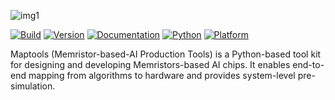![img1](https://github.com/MiskaMoska/maptools/blob/main/assets/maptools-logo.png)

[![ Build ](https://img.shields.io/badge/build-passing-mediumgreen)](
https://github.com/MiskaMoska/maptools)
[![ Version ](https://img.shields.io/badge/version-1.0.0-blue)](
https://github.com/MiskaMoska/maptools)
[![ Documentation ](https://img.shields.io/badge/documentation-up_to_date-lightseagreen)](
https://maptools-doc.readthedocs.io/en/latest/)
[![ Python ](https://img.shields.io/badge/python-3.8_|_3.9_|_3.10_|_3.11-yellow)](
https://www.python.org/)
[![ Platform ](https://img.shields.io/badge/platform-Linux_|_WSL_|_Windows-cadetblue)](
https://maptools-doc.readthedocs.io/en/latest/Maptools%E5%AE%89%E8%A3%85%E4%B8%8E%E9%85%8D%E7%BD%AE/%E5%AE%89%E8%A3%85%E7%8E%AF%E5%A2%83%E4%BB%8B%E7%BB%8D.html)



Maptools (Memristor-based-AI Production Tools) is a Python-based tool kit for designing and developing Memristors-based AI chips. It enables end-to-end mapping from algorithms to hardware and provides system-level pre-simulation.